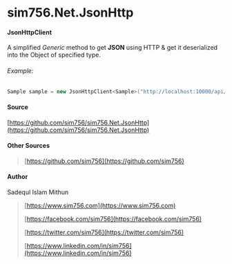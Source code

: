 # sim756.Net.JsonHttp

#### **JsonHttpClient**

A simplified *Generic* method to get **JSON** using HTTP & get it deserialized into the Object of specified type.

###### Example:

```c#
Sample sample = new JsonHttpClient<Sample>("http://localhost:10000/api/values").Deserialize(); 
```

#### Source

[https://github.com/sim756/sim756.Net.JsonHttp](https://github.com/sim756/sim756.Net.JsonHttp)

#### Other Sources

> [https://github.com/sim756](https://github.com/sim756)

#### Author

Sadequl Islam Mithun

> [https://www.sim756.com](https://www.sim756.com)
>
> [https://facebook.com/sim756](https://facebook.com/sim756)
>
> [https://twitter.com/sim756](https://twitter.com/sim756)
>
> [https://www.linkedin.com/in/sim756](https://www.linkedin.com/in/sim756)


